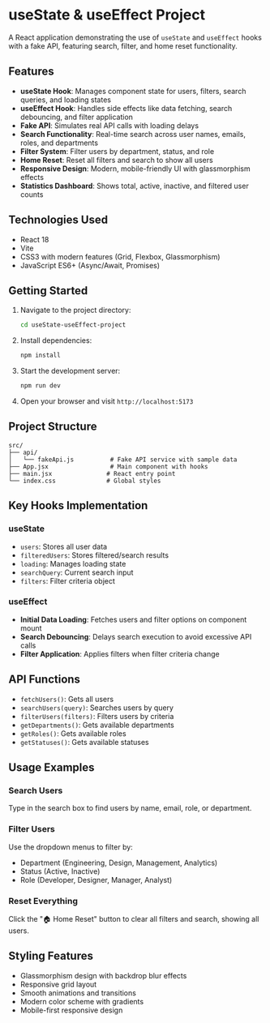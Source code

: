 # useState & useEffect Project

A React application demonstrating the use of `useState` and `useEffect` hooks with a fake API, featuring search, filter, and home reset functionality.

## Features

- **useState Hook**: Manages component state for users, filters, search queries, and loading states
- **useEffect Hook**: Handles side effects like data fetching, search debouncing, and filter application
- **Fake API**: Simulates real API calls with loading delays
- **Search Functionality**: Real-time search across user names, emails, roles, and departments
- **Filter System**: Filter users by department, status, and role
- **Home Reset**: Reset all filters and search to show all users
- **Responsive Design**: Modern, mobile-friendly UI with glassmorphism effects
- **Statistics Dashboard**: Shows total, active, inactive, and filtered user counts

## Technologies Used

- React 18
- Vite
- CSS3 with modern features (Grid, Flexbox, Glassmorphism)
- JavaScript ES6+ (Async/Await, Promises)

## Getting Started

1. Navigate to the project directory:
   ```bash
   cd useState-useEffect-project
   ```

2. Install dependencies:
   ```bash
   npm install
   ```

3. Start the development server:
   ```bash
   npm run dev
   ```

4. Open your browser and visit `http://localhost:5173`

## Project Structure

```
src/
├── api/
│   └── fakeApi.js          # Fake API service with sample data
├── App.jsx                 # Main component with hooks
├── main.jsx               # React entry point
└── index.css              # Global styles
```

## Key Hooks Implementation

### useState
- `users`: Stores all user data
- `filteredUsers`: Stores filtered/search results
- `loading`: Manages loading state
- `searchQuery`: Current search input
- `filters`: Filter criteria object

### useEffect
- **Initial Data Loading**: Fetches users and filter options on component mount
- **Search Debouncing**: Delays search execution to avoid excessive API calls
- **Filter Application**: Applies filters when filter criteria change

## API Functions

- `fetchUsers()`: Gets all users
- `searchUsers(query)`: Searches users by query
- `filterUsers(filters)`: Filters users by criteria
- `getDepartments()`: Gets available departments
- `getRoles()`: Gets available roles
- `getStatuses()`: Gets available statuses

## Usage Examples

### Search Users
Type in the search box to find users by name, email, role, or department.

### Filter Users
Use the dropdown menus to filter by:
- Department (Engineering, Design, Management, Analytics)
- Status (Active, Inactive)
- Role (Developer, Designer, Manager, Analyst)

### Reset Everything
Click the "🏠 Home Reset" button to clear all filters and search, showing all users.

## Styling Features

- Glassmorphism design with backdrop blur effects
- Responsive grid layout
- Smooth animations and transitions
- Modern color scheme with gradients
- Mobile-first responsive design
